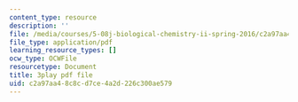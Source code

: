 ```yaml
---
content_type: resource
description: ''
file: /media/courses/5-08j-biological-chemistry-ii-spring-2016/c2a97aa48c8cd7ce4a2d226c300ae579_RBH2RVDrJYI.pdf
file_type: application/pdf
learning_resource_types: []
ocw_type: OCWFile
resourcetype: Document
title: 3play pdf file
uid: c2a97aa4-8c8c-d7ce-4a2d-226c300ae579
---
```


